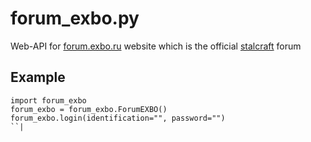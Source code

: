 # forum_exbo.py
Web-API for [forum.exbo.ru](https://forum.exbo.ru) website which is the official [stalcraft](https://store.steampowered.com/app/1818450/STALCRAFT) forum

## Example
```python3
import forum_exbo
forum_exbo = forum_exbo.ForumEXBO()
forum_exbo.login(identification="", password="")
``|
